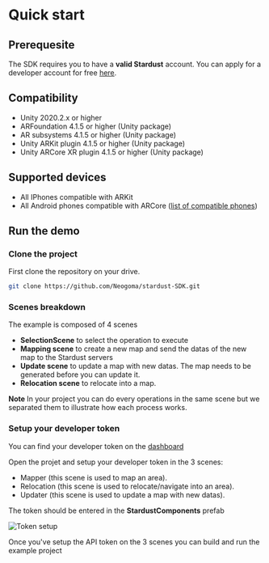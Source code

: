 # Quick start

## Prerequesite
The SDK requires you to have a **valid Stardust** account. You can apply for a developer account for free [here](https://stardust.neogoma.com/).

## Compatibility
- Unity 2020.2.x or higher
- ARFoundation 4.1.5 or higher (Unity package)
- AR subsystems 4.1.5 or higher (Unity package)
- Unity ARKit plugin 4.1.5 or higher (Unity package)
- Unity ARCore XR plugin 4.1.5 or higher (Unity package)

## Supported devices
- All IPhones compatible with ARKit
- All Android phones compatible with ARCore ([list of compatible phones](https://developers.google.com/ar/discover/supported-devices))

## Run the demo
### Clone the project
First clone the repository on your drive.

```bash
git clone https://github.com/Neogoma/stardust-SDK.git
```

### Scenes breakdown
The example is composed of 4 scenes
- **SelectionScene** to select the operation to execute
- **Mapping scene** to create a new map and send the datas of the new map to the Stardust servers
- **Update scene** to update a map with new datas. The map needs to be generated before you can update it.
- **Relocation scene** to relocate into a map.

**Note** In your project you can do every operations in the same scene but we separated them to illustrate how each process works.

### Setup your developer token
You can find your developer token on the [dashboard](https://stardust.neogoma.com/profile)

Open the projet and setup your developer token in the 3 scenes:
- Mapper (this scene is used to map an area).
- Relocation (this scene is used to relocate/navigate into an area).
- Updater (this scene is used to update a map with new datas).

The token should be entered in the **StardustComponents** prefab

![Token setup](_img/token_setup.jpg)

Once you've setup the API token on the 3 scenes you can build and run the example project


